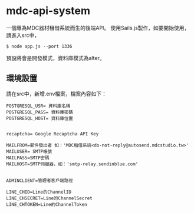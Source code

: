 # mdc-api-system

一個專為MDC器材租借系統而生的後端API。
使用Sails.js製作，如要開始使用，請進入src中，
```console
$ node app.js --port 1336
```
預設將會是開發模式，資料庫模式為alter。

## 環境設置
請在src中，新增.env檔案，檔案內容如下：
```
POSTGRESQL_USR= 資料庫名稱
POSTGRESQL_PASS= 資料庫密碼
POSTGRESQL_HOST= 資料庫位置


recaptcha= Google Recaptcha API Key

MAILFROM=郵件發出者 如：'MDC租借系統<do-not-reply@autosend.mdcstudio.tw>'
MAILUSER= SMTP帳號
MAILPASS=SMTP密碼
MAILHOST=SMTP伺服器，如：'smtp-relay.sendinblue.com'


ADMINCLIENT=管理者客戶端路徑

LINE_CHID=Line的ChannelID
LINE_CHSECRET=Line的ChannelSecret
LINE_CHTOKEN=Line的ChannelToken
```

